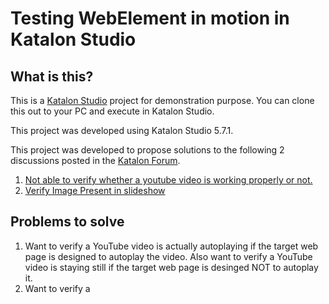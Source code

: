 Testing WebElement in motion in Katalon Studio
=====

## What is this?

This is a [Katalon Studio](https://www.katalon.com/) project for demonstration purpose. You can clone this out to your PC and execute in Katalon Studio.

This project was developed using Katalon Studio 5.7.1.

This project was developed to propose solutions to the following 2 discussions posted in the [Katalon Forum](https://forum.katalon.com/discussions).

1. [Not able to verify whether a youtube video is working properly or not.](https://forum.katalon.com/discussion/9904/not-able-to-verify-whether-a-youtube-video-is-working-properly-or-not)
2. [Verify Image Present in slideshow](https://forum.katalon.com/discussion/9985/verify-image-present-in-slideshow-)

## Problems to solve

1. Want to verify a YouTube video is actually autoplaying if the target web page is designed to autoplay the video. Also want to verify a YouTube video is staying still if the target web page is desinged NOT to autoplay it.
2. Want to verify a
